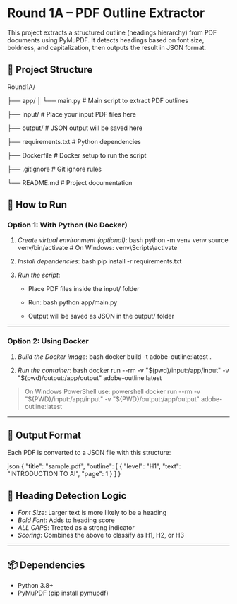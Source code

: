 # Round 1A – PDF Outline Extractor

This project extracts a structured outline (headings hierarchy) from PDF documents using PyMuPDF. It detects headings based on font size, boldness, and capitalization, then outputs the result in JSON format.

## 📂 Project Structure


Round1A/

├── app/
│   └── main.py                                                                       # Main script to extract PDF outlines

├── input/                                                                            # Place your input PDF files here

├── output/                                                                           # JSON output will be saved here

├── requirements.txt                                                                  # Python dependencies

├── Dockerfile                                                                        # Docker setup to run the script

├── .gitignore                                                                        # Git ignore rules

└── README.md                                                                         # Project documentation


## 🚀 How to Run

### Option 1: With Python (No Docker)

1. *Create virtual environment (optional)*:
   bash
   python -m venv venv
   source venv/bin/activate     # On Windows: venv\Scripts\activate
   

2. *Install dependencies*:
   bash
   pip install -r requirements.txt
   

3. *Run the script*:
   - Place PDF files inside the input/ folder
   - Run:
     bash
     python app/main.py
     
   - Output will be saved as JSON in the output/ folder

---

### Option 2: Using Docker

1. *Build the Docker image*:
   bash
   docker build -t adobe-outline:latest .
   

2. *Run the container*:
   bash
   docker run --rm -v "$(pwd)/input:/app/input" -v "$(pwd)/output:/app/output" adobe-outline:latest
   

> On Windows PowerShell use:
> powershell
> docker run --rm -v "${PWD}/input:/app/input" -v "${PWD}/output:/app/output" adobe-outline:latest
> 

---

## 📄 Output Format

Each PDF is converted to a JSON file with this structure:

json
{
  "title": "sample.pdf",
  "outline": [
    {
      "level": "H1",
      "text": "INTRODUCTION TO AI",
      "page": 1
    }
  ]
}


## 🧠 Heading Detection Logic

- *Font Size*: Larger text is more likely to be a heading
- *Bold Font*: Adds to heading score
- *ALL CAPS*: Treated as a strong indicator
- *Scoring*: Combines the above to classify as H1, H2, or H3

---

## 📦 Dependencies

- Python 3.8+
- PyMuPDF (pip install pymupdf)
